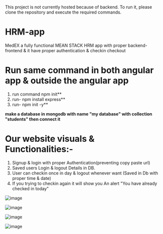 This project is not currently hosted because of backend. To run it, please clone the repository and execute the required commands.
# HRM-app
MedEX a fully functional MEAN STACK HRM app with proper backend-frontend & it have proper authentication &amp; checkin checkout 

# Run same command in both angular app & outside the angular app
1. run command npm init**
2. run- npm install express**
3. run- npm init -y**

**make a database in mongodb with name "my database" with collection "students" then connect it**

# Our website visuals & Functionalities:-
1. Signup & login with proper Authentication(preventing copy paste url)
2. Saved users Login & logout Details in DB.
3. User can checkin once in day & logout whenever want (Saved in Db with proper time & date)
4. If you trying to checkin again it will show you An alert "You have already checked in today"



![image](https://github.com/user-attachments/assets/201557cb-4e63-48dd-a878-f640600d30de)

![image](https://github.com/user-attachments/assets/eb848ceb-20ec-4ccb-997f-7fd3c3cabd05)

![image](https://github.com/user-attachments/assets/5088b965-a8b8-40f7-b520-f6c9d3895035)


![image](https://github.com/user-attachments/assets/973c6c9b-8b37-4ab3-8d67-02edfabd9139)
